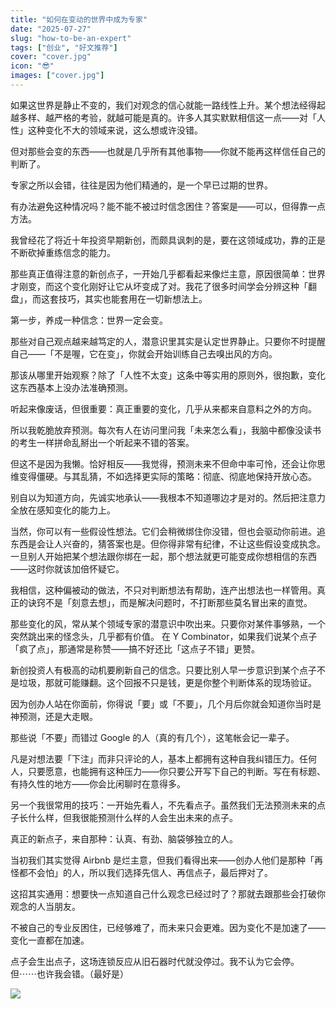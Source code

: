 ```yaml
---
title: "如何在变动的世界中成为专家"
date: "2025-07-27"
slug: "how-to-be-an-expert"
tags: ["创业", "好文推荐"]
cover: "cover.jpg"
icon: "😎"
images: ["cover.jpg"]
---
```

如果这世界是静止不变的，我们对观念的信心就能一路线性上升。某个想法经得起越多样、越严格的考验，就越可能是真的。许多人其实默默相信这一点——对「人性」这种变化不大的领域来说，这么想或许没错。



但对那些会变的东西——也就是几乎所有其他事物——你就不能再这样信任自己的判断了。



专家之所以会错，往往是因为他们精通的，是一个早已过期的世界。



有办法避免这种情况吗？能不能不被过时信念困住？答案是——可以，但得靠一点方法。



我曾经花了将近十年投资早期新创，而颇具讽刺的是，要在这领域成功，靠的正是不断砍掉重练信念的能力。



那些真正值得注意的新创点子，一开始几乎都看起来像烂主意，原因很简单：世界才刚变，而这个变化刚好让它从坏变成了对。我花了很多时间学会分辨这种「翻盘」，而这套技巧，其实也能套用在一切新想法上。



第一步，养成一种信念：世界一定会变。



那些对自己观点越来越笃定的人，潜意识里其实是认定世界静止。只要你不时提醒自己——「不是喔，它在变」，你就会开始训练自己去嗅出风的方向。



那该从哪里开始观察？除了「人性不太变」这条中等实用的原则外，很抱歉，变化这东西基本上没办法准确预测。



听起来像废话，但很重要：真正重要的变化，几乎从来都来自意料之外的方向。



所以我乾脆放弃预测。每次有人在访问里问我「未来怎么看」，我脑中都像没读书的考生一样拼命乱掰出一个听起来不错的答案。



但这不是因为我懒。恰好相反——我觉得，预测未来不但命中率可怜，还会让你思维变得僵硬。与其乱猜，不如选择更实际的策略：彻底、彻底地保持开放心态。



别自以为知道方向，先诚实地承认——我根本不知道哪边才是对的。然后把注意力全放在感知变化的能力上。



当然，你可以有一些假设性想法。它们会稍微绑住你没错，但也会驱动你前进。追东西是会让人兴奋的，猜答案也是。但你得非常有纪律，不让这些假设变成执念。
一旦别人开始把某个想法跟你绑在一起，那个想法就更可能变成你想相信的东西——这时你就该加倍怀疑它。



我相信，这种偏被动的做法，不只对判断想法有帮助，连产出想法也一样管用。真正的诀窍不是「刻意去想」，而是解决问题时，不打断那些莫名冒出来的直觉。



那些变化的风，常从某个领域专家的潜意识中吹出来。只要你对某件事够熟，一个突然跳出来的怪念头，几乎都有价值。
在 Y Combinator，如果我们说某个点子「疯了点」，那通常是称赞——搞不好还比「这点子不错」更赞。



新创投资人有极高的动机要刷新自己的信念。只要比别人早一步意识到某个点子不是垃圾，那就可能赚翻。这个回报不只是钱，更是你整个判断体系的现场验证。



因为创办人站在你面前，你得说「要」或「不要」，几个月后你就会知道你当时是神预测，还是大走眼。



那些说「不要」而错过 Google 的人（真的有几个），这笔帐会记一辈子。



凡是对想法要「下注」而非只评论的人，基本上都拥有这种自我纠错压力。任何人，只要愿意，也能拥有这种压力——你只要公开写下自己的判断。写在有标题、有持久性的地方——你会比闲聊时在意得多。



另一个我很常用的技巧：一开始先看人，不先看点子。虽然我们无法预测未来的点子长什么样，但我很能预测什么样的人会生出未来的点子。



真正的新点子，来自那种：认真、有劲、脑袋够独立的人。



当初我们其实觉得 Airbnb 是烂主意，但我们看得出来——创办人他们是那种「再怪都不会怕」的人，所以我们选择先信人、再信点子，最后押对了。



这招其实通用：想要快一点知道自己什么观念已经过时了？那就去跟那些会打破你观念的人当朋友。



不被自己的专业反困住，已经够难了，而未来只会更难。因为变化不是加速了——变化一直都在加速。



点子会生出点子，这场连锁反应从旧石器时代就没停过。我不认为它会停。
但⋯⋯也许我会错。（最好是）




![](https://prod-files-secure.s3.us-west-2.amazonaws.com/112d0858-5090-4d34-a606-b75eb8d65fd2/46476355-9cf3-4e99-9b7a-3531bc426380/1000202064.png?X-Amz-Algorithm=AWS4-HMAC-SHA256&X-Amz-Content-Sha256=UNSIGNED-PAYLOAD&X-Amz-Credential=ASIAZI2LB466WDICEHMF%2F20251002%2Fus-west-2%2Fs3%2Faws4_request&X-Amz-Date=20251002T203233Z&X-Amz-Expires=3600&X-Amz-Security-Token=IQoJb3JpZ2luX2VjEJz%2F%2F%2F%2F%2F%2F%2F%2F%2F%2FwEaCXVzLXdlc3QtMiJGMEQCICtyXlTxfmpSpz6qqDCh%2FRJCawlWcBTpMVs%2FAvgSHbZYAiBMd1YVgnKVzjrpN5AxMDa2i4q4cFIOdHOqvvICGIiwsCr%2FAwg1EAAaDDYzNzQyMzE4MzgwNSIMKrulzffY0eDjj0jMKtwDs8qv%2F3q8DA8BWGQWbRS%2Fw0hJUeaGEPrUo2d3t1KXcVFRX%2BYsVa9iI3ZJoBGtsGfMTf3Zr%2BdbMnHjXe5Pyjlapi8HSJrbRjCo5IQyVPqRCFDD85sdwCX9otSuE1%2BgEsFXU2ja1XyxjGdpAn6lhSzVof6U6MFlrlsX7Y7W%2BidoPx6W0MRhSdneWafcJK%2FFGDbQe4ma5%2FGsu6e9IlZVwWQ29Y%2Fn3lyY8nOeORVqtHIrszLnyinhHIfxRjBqkRd%2Brxvz%2FUtAjA5kFwOZVo2g1rPkd%2FlJ3PgewReDhf40h%2BFkC5gJXiIU1aPZYSxxa9xslahqMQO0l1RbcGTPK4h3I2aB7VvXQi86TWBJZCYy0yhQLGOxu39XcE1E3bWXvtKGNSX6hYhoUpra%2FtN6mX5L4nWIEcnVpcFtqroVGH7X%2FtnFa227lnQV77O%2ByMNnquZ4kVSLNiBR7liuuSLN33Ewd4rOqEU7mpD%2FJD3vsV0nhk4xsvb4OGzaaZTfwauDXdtEHHOJBS7agihJNZg%2FNsYd0eSTAULH8YyzFph70ZEZimRdpZYgrhJLN4831UtZZ2t2goZYt2irSbk2cCOnY1FWcnn3EGr%2BDsQYa5yb5o1bVWepjTybEcFVyo%2F8WmY4olMw5rr7xgY6pgHJL7q0mUxSGs8MNuAr1%2F7jAhNFRTCd6Kl3iaO8owBYYQwKzZojWzPRGPgFuCtotKuahM%2BKFB2ikOZ%2BZM0%2BGbxrt4RQPSCPEZNzdCIoHrLnp3rRUxHOdIAWjuREv1q7sUGLO7lSgCoTesxIvCbpOG0vhqzd9KC3%2BdI%2B%2BwnvIAIHhVP3B9thi1%2BmL8aIKOeIpS5SK%2B7ubpezzugTFQFfXzQgHZF%2BTpTT&X-Amz-Signature=82b08390c86d93479b54b37f4702c4c77dae4017cd050e451676043481f77534&X-Amz-SignedHeaders=host&x-amz-checksum-mode=ENABLED&x-id=GetObject)

